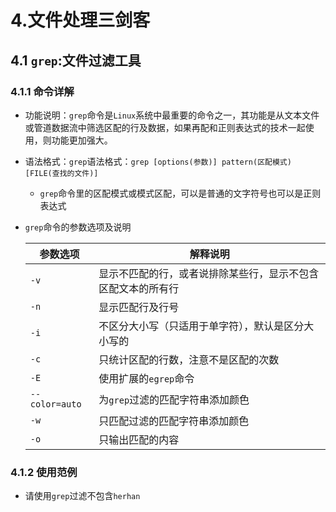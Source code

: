 # 4.文件处理三剑客
## 4.1 `grep`:文件过滤工具
### 4.1.1 命令详解
* 功能说明：`grep`命令是`Linux`系统中最重要的命令之一，其功能是从文本文件或管道数据流中筛选区配的行及数据，如果再配和正则表达式的技术一起使用，则功能更加强大。
* 语法格式：`grep`语法格式：`grep [options(参数)] pattern(区配模式) [FILE(查找的文件)]`
  * `grep`命令里的区配模式或模式区配，可以是普通的文字符号也可以是正则表达式
* `grep`命令的参数选项及说明

    参数选项|解释说明
    -|-
    `-v`|显示不匹配的行，或者说排除某些行，显示不包含区配文本的所有行
    `-n`|显示匹配行及行号
    `-i`|不区分大小写（只适用于单字符），默认是区分大小写的
    `-c`|只统计区配的行数，注意不是区配的次数
    `-E`|使用扩展的`egrep`命令
    `--color=auto`|为`grep`过滤的匹配字符串添加颜色
    `-w`|只匹配过滤的匹配字符串添加颜色
    `-o`|只输出匹配的内容

### 4.1.2 使用范例
  * 请使用`grep`过滤不包含`herhan`